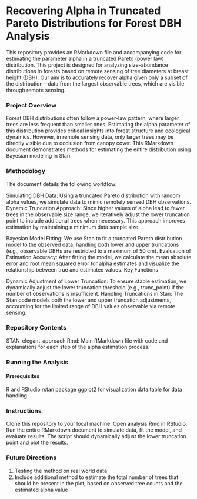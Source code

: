 # Recovering Alpha in Truncated Pareto Distributions for Forest DBH Analysis
This repository provides an RMarkdown file and accompanying code for estimating the parameter alpha in a truncated Pareto (power law) distribution. This project is designed for analyzing size-abundance distributions in forests based on remote sensing of tree diameters at breast height (DBH). Our aim is to accurately recover alpha given only a subset of the distribution—data from the largest observable trees, which are visible through remote sensing.

### Project Overview
Forest DBH distributions often follow a power-law pattern, where larger trees are less frequent than smaller ones. Estimating the alpha parameter of this distribution provides critical insights into forest structure and ecological dynamics. However, in remote sensing data, only larger trees may be directly visible due to occlusion from canopy cover. This RMarkdown document demonstrates methods for estimating the entire distribution using Bayesian modeling in Stan.

### Methodology
The document details the following workflow:

Simulating DBH Data: Using a truncated Pareto distribution with random alpha values, we simulate data to mimic remotely sensed DBH observations.
Dynamic Truncation Approach: Since higher values of alpha lead to fewer trees in the observable size range, we iteratively adjust the lower truncation point to include additional trees when necessary. This approach improves estimation by maintaining a minimum data sample size.

Bayesian Model Fitting: We use Stan to fit a truncated Pareto distribution model to the observed data, handling both lower and upper truncations (e.g., observable DBHs are restricted to a maximum of 50 cm).
Evaluation of Estimation Accuracy: After fitting the model, we calculate the mean absolute error and root mean squared error for alpha estimates and visualize the relationship between true and estimated values.
Key Functions

Dynamic Adjustment of Lower Truncation: To ensure stable estimation, we dynamically adjust the lower truncation threshold (e.g., trunc_point) if the number of observations is insufficient.
Handling Truncations in Stan: The Stan code models both the lower and upper truncation adjustments, accounting for the limited range of DBH values observable via remote sensing.

### Repository Contents
STAN_elegant_approach.Rmd: Main RMarkdown file with code and explanations for each step of the alpha estimation process.

### Running the Analysis
#### Prerequisites
R and RStudio
rstan package
ggplot2 for visualization
data.table for data handling

### Instructions
Clone this repository to your local machine.
Open analysis.Rmd in RStudio.
Run the entire RMarkdown document to simulate data, fit the model, and evaluate results. The script should dynamically adjust the lower truncation point and plot the results.

### Future Directions
1. Testing the method on real world data
2. Include additional method to estimate the total number of trees that should be present in the plot, based on observed tree counts and the estimated alpha value
